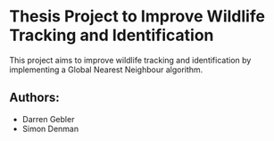 # Thesis Project to Improve Wildlife Tracking and Identification
This project aims to improve wildlife tracking and identification by implementing a Global Nearest Neighbour algorithm.
## Authors:
- Darren Gebler
- Simon Denman

